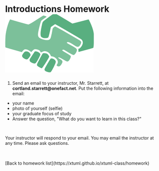 # Introductions Homework  ![handshake](../img/handshake.png)  

1. Send an email to your instructor, Mr. Starrett, at __cortland.starrett@onefact.net__.
Put the following information into the email:
  * your name
  * photo of yourself (selfie)
  * your graduate focus of study
  * Answer the question, "What do you want to learn in this class?"

<br/>

Your instructor will respond to your email.  You may email the instructor
at any time.  Please ask questions.

<br/>
<br/>
[Back to homework list](https://xtuml.github.io/xtuml-class/homework)  
